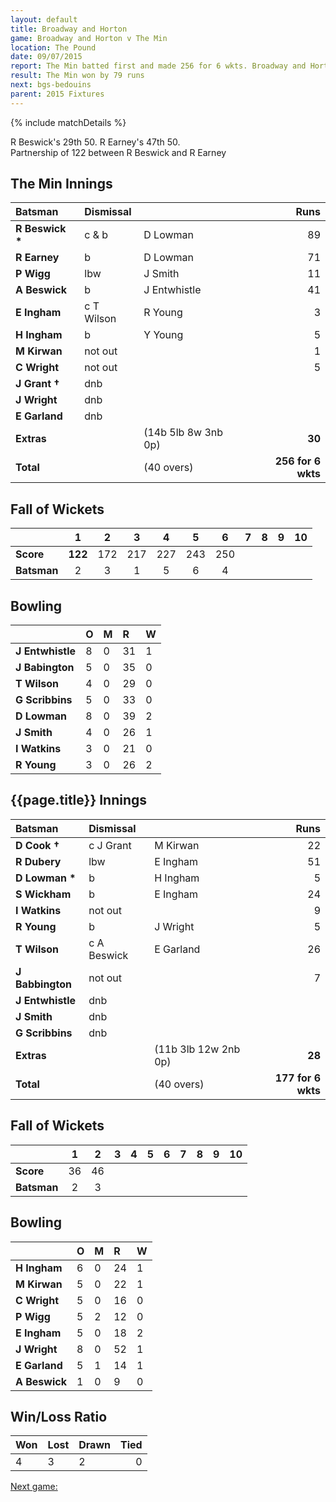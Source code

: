 ```yaml
---
layout: default
title: Broadway and Horton
game: Broadway and Horton v The Min
location: The Pound
date: 09/07/2015
report: The Min batted first and made 256 for 6 wkts. Broadway and Horton replied with 177 for 6 wkts
result: The Min won by 79 runs
next: bgs-bedouins
parent: 2015 Fixtures
---
```


{% include matchDetails %}

R Beswick's 29th 50. R Earney's 47th 50.<br />
Partnership of 122 between R Beswick and R Earney

## The Min Innings

| Batsman | Dismissal |  | Runs |
|:---|:---|---|---:|
| **R Beswick &#42;** | c & b | D Lowman | 89 |
| **R Earney** | b | D Lowman | 71 |
| **P Wigg** | lbw | J Smith | 11 |
| **A Beswick** | b | J Entwhistle | 41 |
| **E Ingham** | c T Wilson | R Young | 3 |
| **H Ingham** | b | Y Young | 5 |
| **M Kirwan** | not out |  | 1 |
| **C Wright** | not out |  | 5 |
| **J Grant &#8224;** | dnb |  |  |
| **J Wright** | dnb |  |  |
| **E Garland** | dnb |  |  |
| **Extras** | | (14b 5lb 8w 3nb 0p) | **30** |
| **Total** | | (40 overs) | **256 for 6 wkts** |

## Fall of Wickets

| | 1 | 2 | 3 | 4 | 5 | 6 | 7 | 8 | 9 | 10 |
|---|:---:|:---:|:---:|:---:|:---:|:---:|:---:|:---:|:---:|:---:|
| **Score** | **122** | 172 | 217 | 227 | 243 | 250 |  |  |  |  |
| **Batsman** | 2 | 3 | 1 | 5 | 6 | 4 |  |  |  |  |

## Bowling

| | O | M | R | W |
|---|:---|:---|:---|:---|
| **J Entwhistle** | 8 | 0 | 31 | 1 |
| **J Babington** | 5 | 0 | 35 | 0 |
| **T Wilson** | 4 | 0 | 29 | 0 |
| **G Scribbins** | 5 | 0 | 33 | 0 |
| **D Lowman** | 8 | 0 | 39 | 2 |
| **J Smith** | 4 | 0 | 26 | 1 |
| **I Watkins** | 3 | 0 | 21 | 0 |
| **R Young** | 3 | 0 | 26 | 2 |

## {{page.title}} Innings

| Batsman | Dismissal |  | Runs |
|:---|:---|---|---:|
| **D Cook &#8224;** | c J Grant | M Kirwan | 22 |
| **R Dubery** | lbw | E Ingham | 51 |
| **D Lowman &#42;** | b | H Ingham | 5 |
| **S Wickham** | b | E Ingham | 24 |
| **I Watkins** | not out |  | 9 |
| **R Young** | b | J Wright | 5 |
| **T Wilson** | c A Beswick | E Garland | 26 |
| **J Babbington** | not out |  | 7 |
| **J Entwhistle** | dnb |  |  |
| **J Smith** | dnb |  |  |
| **G Scribbins** | dnb |  |  |
| **Extras** | | (11b 3lb 12w 2nb 0p) | **28** |
| **Total** | | (40 overs) | **177 for 6 wkts** |

## Fall of Wickets

| | 1 | 2 | 3 | 4 | 5 | 6 | 7 | 8 | 9 | 10 |
|---|:---:|:---:|:---:|:---:|:---:|:---:|:---:|:---:|:---:|:---:|
| **Score** | 36 | 46 |  |  |  |  |  |  |  |  |
| **Batsman** | 2 | 3 |  |  |  |  |  |  |  |  |

## Bowling

| | O | M | R | W |
|---|:---|:---|:---|:---|
| **H Ingham** | 6 | 0 | 24 | 1 |
| **M Kirwan** | 5 | 0 | 22 | 1 |
| **C Wright** | 5 | 0 | 16 | 0 |
| **P Wigg** | 5 | 2 | 12 | 0 |
| **E Ingham** | 5 | 0 | 18 | 2 |
| **J Wright** | 8 | 0 | 52 | 1 |
| **E Garland** | 5 | 1 | 14 | 1 |
| **A Beswick** | 1 | 0 | 9 | 0 |

## Win/Loss Ratio

| Won | Lost | Drawn | Tied |
|:---|:---|:---|---:|
| 4 | 3 | 2 | 0 |

[Next game:]({{page.next}})